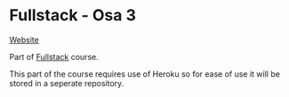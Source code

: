 # Fullstack - Osa 3

[Website](https://fullstack3-backend.herokuapp.com/)

Part of [Fullstack](https://github.com/Viltska/fullstack-course) course.

This part of the course requires use of Heroku so for ease of use it will be stored in a seperate repository.
